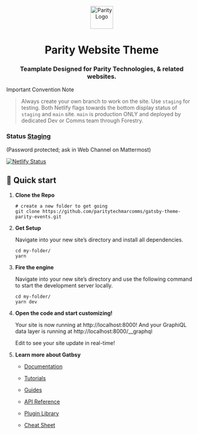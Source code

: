 <p align="center">
  <a href="https://www.parity.io">
    <img alt="Parity Logo" src="https://www.parity.io/assets/img/logos/logo-parity-dark.png" width="60" />
  </a>
</p>
<h1 align="center">
  Parity Website Theme
</h1>
<h3 align="center">
  Teamplate Designed for Parity Technologies, & related websites. 
</h3>

Important Convention Note
> Always create your own branch to work on the site. Use `staging` for testing.  Both Netlify flags towards the bottom display status of `staging` and `main` site.  `main` is production ONLY and deployed by dedicated Dev or Comms team through Forestry.

### Status [Staging](https://parity-staging.netlify.app/) 
(Password protected; ask in Web Channel on Mattermost)

[![Netlify Status](https://api.netlify.com/api/v1/badges/1a598998-1c11-4a7d-896e-27b3082edf5c/deploy-status)](https://app.netlify.com/sites/parity-staging/deploys)


## 🚀 Quick start



1.  **Clone the Repo**

    ```shell
    # create a new folder to get going
    git clone https://github.com/paritytechmarcomms/gatsby-theme-parity-events.git
    ```

2.  **Get Setup**

    Navigate into your new site’s directory and install all dependencies.

    ```shell
    cd my-folder/
    yarn
    ```
    
2.  **Fire the engine**

    Navigate into your new site’s directory and use the following command to start the development server locally.

    ```shell
    cd my-folder/
    yarn dev
    ```

3.  **Open the code and start customizing!**

    Your site is now running at http://localhost:8000!
    And your GraphiQL data layer is running at http://localhost:8000/__graphql

    Edit to see your site update in real-time!

4.  **Learn more about Gatbsy**

    - [Documentation](https://www.gatsbyjs.com/docs/?utm_source=starter&utm_medium=readme&utm_campaign=minimal-starter)

    - [Tutorials](https://www.gatsbyjs.com/tutorial/?utm_source=starter&utm_medium=readme&utm_campaign=minimal-starter)

    - [Guides](https://www.gatsbyjs.com/tutorial/?utm_source=starter&utm_medium=readme&utm_campaign=minimal-starter)

    - [API Reference](https://www.gatsbyjs.com/docs/api-reference/?utm_source=starter&utm_medium=readme&utm_campaign=minimal-starter)

    - [Plugin Library](https://www.gatsbyjs.com/plugins?utm_source=starter&utm_medium=readme&utm_campaign=minimal-starter)

    - [Cheat Sheet](https://www.gatsbyjs.com/docs/cheat-sheet/?utm_source=starter&utm_medium=readme&utm_campaign=minimal-starter)
